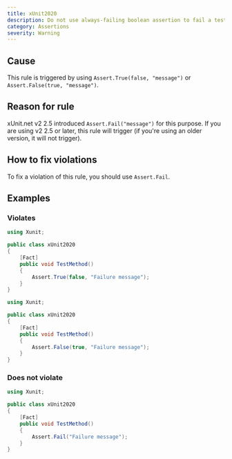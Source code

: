 ```yaml
---
title: xUnit2020
description: Do not use always-failing boolean assertion to fail a test
category: Assertions
severity: Warning
---
```


## Cause

This rule is triggered by using `Assert.True(false, "message")` or `Assert.False(true, "message")`.

## Reason for rule

xUnit.net v2 2.5 introduced `Assert.Fail("message")` for this purpose. If you are using v2 2.5 or later, this rule
will trigger (if you're using an older version, it will not trigger).

## How to fix violations

To fix a violation of this rule, you should use `Assert.Fail`.

## Examples

### Violates

```csharp
using Xunit;

public class xUnit2020
{
    [Fact]
    public void TestMethod()
    {
        Assert.True(false, "Failure message");
    }
}
```

```csharp
using Xunit;

public class xUnit2020
{
    [Fact]
    public void TestMethod()
    {
        Assert.False(true, "Failure message");
    }
}
```

### Does not violate

```csharp
using Xunit;

public class xUnit2020
{
    [Fact]
    public void TestMethod()
    {
        Assert.Fail("Failure message");
    }
}
```
